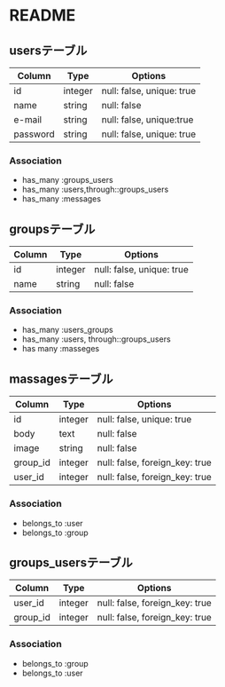 # README


## usersテーブル

|Column|Type|Options|
|------|----|-------|
|id|integer|null: false, unique: true|
|name|string|null: false|
|e-mail|string|null: false, unique:true|
|password|string|null: false, unique: true|

### Association
-  has_many :groups_users
-  has_many :users,through::groups_users
-  has_many :messages


## groupsテーブル

|Column|Type|Options|
|------|----|-------|
|id|integer|null: false, unique: true|
|name|string|null: false|

### Association
-  has_many :users_groups
-  has_many :users, through::groups_users
-  has many :masseges


## massagesテーブル

|Column|Type|Options|
|------|----|-------|
|id|integer|null: false, unique: true|
|body|text|null: false|
|image|string|null: false|
|group_id|integer|null: false, foreign_key: true|
|user_id|integer|null: false, foreign_key: true|

### Association
-  belongs_to :user
-  belongs_to :group


## groups_usersテーブル

|Column|Type|Options|
|------|----|-------|
|user_id|integer|null: false, foreign_key: true|
|group_id|integer|null: false, foreign_key: true|

### Association
- belongs_to :group
- belongs_to :user

